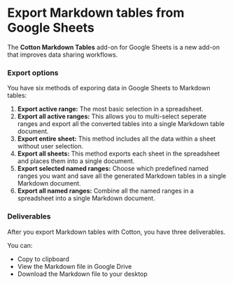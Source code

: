 # Export Markdown tables from Google Sheets

The **Cotton Markdown Tables** add-on for Google Sheets is a new add-on that improves data sharing workflows.

### Export options

You have six methods of exporing data in Google Sheets to Markdown tables:

  1. **Export active range:** The most basic selection in a spreadsheet.
  2. **Export all active ranges:** This allows you to multi-select seperate ranges and export all the converted tables into a single Markdown table document.
  3. **Export entire sheet:** This method includes all the data within a sheet without user selection.
  4. **Export all sheets:** This method exports each sheet in the spreadsheet and places them into a single document.
  5. **Export selected named ranges:** Choose which predefined named ranges you want and save all the generated Markdown tables in a single Markdown document.
  6. **Export all named ranges:** Combine all the named ranges in a spreadsheet into a single Markdown document.

### Deliverables 

After you export Markdown tables with Cotton, you have three deliverables. 

You can:

  * Copy to clipboard
  * View the Markdown file in Google Drive
  * Download the Markdown file to your desktop



